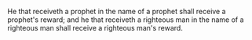 He that receiveth a prophet in the name of a prophet shall receive a prophet's reward; and he that receiveth a righteous man in the name of a righteous man shall receive a righteous man's reward.
